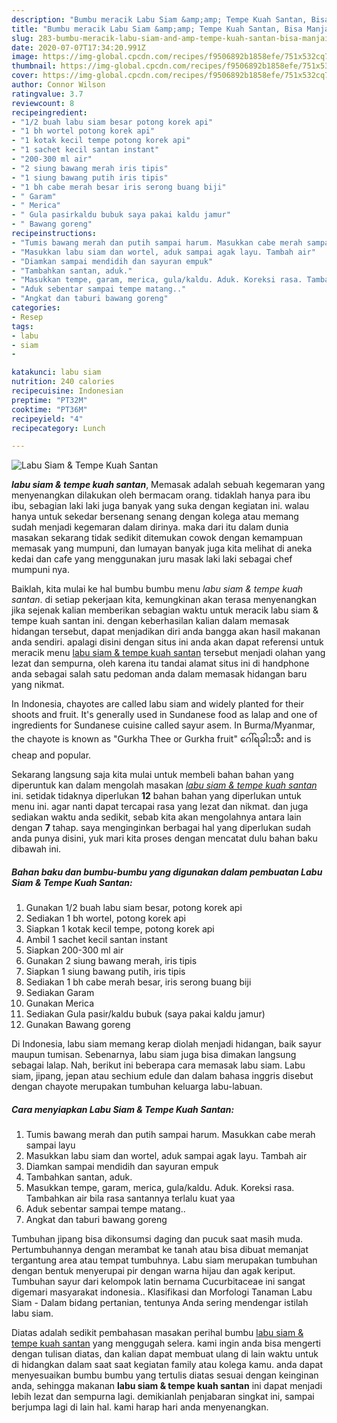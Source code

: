```yaml
---
description: "Bumbu meracik Labu Siam &amp;amp; Tempe Kuah Santan, Bisa Manjain Lidah"
title: "Bumbu meracik Labu Siam &amp;amp; Tempe Kuah Santan, Bisa Manjain Lidah"
slug: 283-bumbu-meracik-labu-siam-and-amp-tempe-kuah-santan-bisa-manjain-lidah
date: 2020-07-07T17:34:20.991Z
image: https://img-global.cpcdn.com/recipes/f9506892b1858efe/751x532cq70/labu-siam-tempe-kuah-santan-foto-resep-utama.jpg
thumbnail: https://img-global.cpcdn.com/recipes/f9506892b1858efe/751x532cq70/labu-siam-tempe-kuah-santan-foto-resep-utama.jpg
cover: https://img-global.cpcdn.com/recipes/f9506892b1858efe/751x532cq70/labu-siam-tempe-kuah-santan-foto-resep-utama.jpg
author: Connor Wilson
ratingvalue: 3.7
reviewcount: 8
recipeingredient:
- "1/2 buah labu siam besar potong korek api"
- "1 bh wortel potong korek api"
- "1 kotak kecil tempe potong korek api"
- "1 sachet kecil santan instant"
- "200-300 ml air"
- "2 siung bawang merah iris tipis"
- "1 siung bawang putih iris tipis"
- "1 bh cabe merah besar iris serong buang biji"
- " Garam"
- " Merica"
- " Gula pasirkaldu bubuk saya pakai kaldu jamur"
- " Bawang goreng"
recipeinstructions:
- "Tumis bawang merah dan putih sampai harum. Masukkan cabe merah sampai layu"
- "Masukkan labu siam dan wortel, aduk sampai agak layu. Tambah air"
- "Diamkan sampai mendidih dan sayuran empuk"
- "Tambahkan santan, aduk."
- "Masukkan tempe, garam, merica, gula/kaldu. Aduk. Koreksi rasa. Tambahkan air bila rasa santannya terlalu kuat yaa"
- "Aduk sebentar sampai tempe matang.."
- "Angkat dan taburi bawang goreng"
categories:
- Resep
tags:
- labu
- siam
- 

katakunci: labu siam  
nutrition: 240 calories
recipecuisine: Indonesian
preptime: "PT32M"
cooktime: "PT36M"
recipeyield: "4"
recipecategory: Lunch

---
```



![Labu Siam &amp; Tempe Kuah Santan](https://img-global.cpcdn.com/recipes/f9506892b1858efe/751x532cq70/labu-siam-tempe-kuah-santan-foto-resep-utama.jpg)

<b><i>labu siam &amp; tempe kuah santan</i></b>, Memasak adalah sebuah kegemaran yang menyenangkan dilakukan oleh bermacam orang. tidaklah hanya para ibu ibu, sebagian laki laki juga banyak yang suka dengan kegiatan ini. walau hanya untuk sekedar bersenang senang dengan kolega atau memang sudah menjadi kegemaran dalam dirinya. maka dari itu dalam dunia masakan sekarang tidak sedikit ditemukan cowok dengan kemampuan memasak yang mumpuni, dan lumayan banyak juga kita melihat di aneka kedai dan cafe yang menggunakan juru masak laki laki sebagai chef mumpuni nya.

Baiklah, kita mulai ke hal bumbu bumbu menu <i>labu siam &amp; tempe kuah santan</i>. di setiap pekerjaan kita, kemungkinan akan terasa menyenangkan jika sejenak kalian memberikan sebagian waktu untuk meracik labu siam &amp; tempe kuah santan ini. dengan keberhasilan kalian dalam memasak hidangan tersebut, dapat menjadikan diri anda bangga akan hasil makanan anda sendiri. apalagi disini dengan situs ini anda akan dapat referensi untuk meracik menu <u>labu siam &amp; tempe kuah santan</u> tersebut menjadi olahan yang lezat dan sempurna, oleh karena itu tandai alamat situs ini di handphone anda sebagai salah satu pedoman anda dalam memasak hidangan baru yang nikmat.

In Indonesia, chayotes are called labu siam and widely planted for their shoots and fruit. It&#39;s generally used in Sundanese food as lalap and one of ingredients for Sundanese cuisine called sayur asem. In Burma/Myanmar, the chayote is known as &#34;Gurkha Thee or Gurkha fruit&#34; ဂေါ်ရခါးသီး and is cheap and popular.


Sekarang langsung saja kita mulai untuk membeli bahan bahan yang diperuntuk kan dalam mengolah masakan <u><i>labu siam &amp; tempe kuah santan</i></u> ini. setidak tidaknya diperlukan <b>12</b> bahan bahan yang diperlukan untuk menu ini. agar nanti dapat tercapai rasa yang lezat dan nikmat. dan juga sediakan waktu anda sedikit, sebab kita akan mengolahnya antara lain dengan <b>7</b> tahap. saya menginginkan berbagai hal yang diperlukan sudah anda punya disini, yuk mari kita proses dengan mencatat dulu bahan baku dibawah ini.

<!--inarticleads1-->

##### Bahan baku dan bumbu-bumbu yang digunakan dalam pembuatan Labu Siam &amp; Tempe Kuah Santan:

1. Gunakan 1/2 buah labu siam besar, potong korek api
1. Sediakan 1 bh wortel, potong korek api
1. Siapkan 1 kotak kecil tempe, potong korek api
1. Ambil 1 sachet kecil santan instant
1. Siapkan 200-300 ml air
1. Gunakan 2 siung bawang merah, iris tipis
1. Siapkan 1 siung bawang putih, iris tipis
1. Sediakan 1 bh cabe merah besar, iris serong buang biji
1. Sediakan  Garam
1. Gunakan  Merica
1. Sediakan  Gula pasir/kaldu bubuk (saya pakai kaldu jamur)
1. Gunakan  Bawang goreng


Di Indonesia, labu siam memang kerap diolah menjadi hidangan, baik sayur maupun tumisan. Sebenarnya, labu siam juga bisa dimakan langsung sebagai lalap. Nah, berikut ini beberapa cara memasak labu siam. Labu siam, jipang, jepan atau sechium edule dan dalam bahasa inggris disebut dengan chayote merupakan tumbuhan keluarga labu-labuan. 

<!--inarticleads2-->

##### Cara menyiapkan Labu Siam &amp; Tempe Kuah Santan:

1. Tumis bawang merah dan putih sampai harum. Masukkan cabe merah sampai layu
1. Masukkan labu siam dan wortel, aduk sampai agak layu. Tambah air
1. Diamkan sampai mendidih dan sayuran empuk
1. Tambahkan santan, aduk.
1. Masukkan tempe, garam, merica, gula/kaldu. Aduk. Koreksi rasa. Tambahkan air bila rasa santannya terlalu kuat yaa
1. Aduk sebentar sampai tempe matang..
1. Angkat dan taburi bawang goreng


Tumbuhan jipang bisa dikonsumsi daging dan pucuk saat masih muda. Pertumbuhannya dengan merambat ke tanah atau bisa dibuat memanjat tergantung area atau tempat tumbuhnya. Labu siam merupakan tumbuhan dengan bentuk menyerupai pir dengan warna hijau dan agak keriput. Tumbuhan sayur dari kelompok latin bernama Cucurbitaceae ini sangat digemari masyarakat indonesia.. Klasifikasi dan Morfologi Tanaman Labu Siam - Dalam bidang pertanian, tentunya Anda sering mendengar istilah labu siam. 

Diatas adalah sedikit pembahasan masakan perihal bumbu <u>labu siam &amp; tempe kuah santan</u> yang menggugah selera. kami ingin anda bisa mengerti dengan tulisan diatas, dan kalian dapat membuat ulang di lain waktu untuk di hidangkan dalam saat saat kegiatan family atau kolega kamu. anda dapat menyesuaikan bumbu bumbu yang tertulis diatas sesuai dengan keinginan anda, sehingga makanan <b>labu siam &amp; tempe kuah santan</b> ini dapat menjadi lebih lezat dan sempurna lagi. demikianlah penjabaran singkat ini, sampai berjumpa lagi di lain hal. kami harap hari anda menyenangkan.
